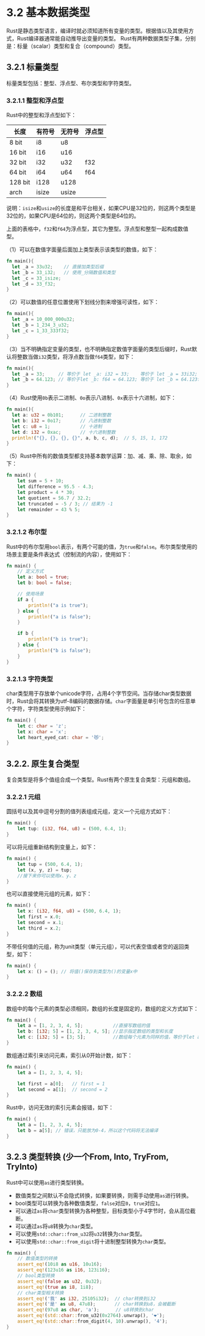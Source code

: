 # 3.2 基本数据类型

Rust是静态类型语言，编译时就必须知道所有变量的类型。根据值以及其使用方式，Rust编译器通常能自动推导出变量的类型。
Rust有两种数据类型子集，分别是：标量（scalar）类型和复合（compound）类型。

## 3.2.1 标量类型

标量类型包括：整型、浮点型、布尔类型和字符类型。

### 3.2.1.1 整型和浮点型

Rust中的整型和浮点型如下：

| 长度 | 有符号 | 无符号 | 浮点型|
| ---- | ----- | ------ | ----- |
|8 bit |  i8   |   u8   |       |
|16 bit|  i16  |   u16  |       |
|32 bit|  i32  |   u32  |  f32  |
|64 bit|  i64  |   u64  |  f64  |
|128 bit| i128 |   u128 |       |
| arch | isize |  usize |       |

说明：`isize`和`usize`的长度是和平台相关，如果CPU是32位的，则这两个类型是32位的，如果CPU是64位的，则这两个类型是64位的。

上面的表格中，`f32`和`f64`为浮点型，其它为整型。浮点型和整型一起构成数值型。

（1）可以在数值字面量后面加上类型表示该类型的数值，如下：

```rust
fn main(){
  let _a = 33u32;    // 直接加类型后缀
  let _b = 33_i32;   // 使用_分隔数值和类型
  let _c = 33_isize;
  let _d = 33_f32;
}
```

（2）可以数值的任意位置使用下划线分割来增强可读性，如下：

```rust
fn main(){
  let _a = 10_000_000u32;
  let _b = 1_234_3_u32;
  let _c = 1_33_333f32;
}
```

（3）当不明确指定变量的类型，也不明确指定数值字面量的类型后缀时，Rust默认将整数当做`i32`类型，将浮点数当做`f64`类型，如下：

```rust
fn main(){
  let _a = 33;     // 等价于 let _a: i32 = 33;    等价于 let _a = 33i32;
  let _b = 64.123; // 等价于let _b: f64 = 64.123; 等价于 let _b = 64.123f64;
}
```

（4）Rust使用`0b`表示二进制、`0o`表示八进制、`0x`表示十六进制，如下：

```rust
fn main(){
  let a: u32 = 0b101;      // 二进制整数
  let b: i32 = 0o17;       // 八进制整数
  let c: u8 = 1;           // 十进制
  let d: i32 = 0xac;       // 十六进制整数
  println!("{}, {}, {}, {}", a, b, c, d);  // 5, 15, 1, 172
}
```

（5）Rust中所有的数值类型都支持基本数学运算：加、减、乘、除、取余，如下：

```rust
fn main() {
    let sum = 5 + 10;
    let difference = 95.5 - 4.3;
    let product = 4 * 30;
    let quotient = 56.7 / 32.2;
    let truncated = -5 / 3; // 结果为 -1
    let remainder = 43 % 5;
}
```

### 3.2.1.2 布尔型

Rust中的布尔型用`bool`表示，有两个可能的值，为`true`和`false`。布尔类型使用的场景主要是条件表达式（控制流的内容），使用如下：

```rust
fn main() {
    // 定义方式
    let a: bool = true;
    let b: bool = false;

    // 使用场景
    if a {
        println!("a is true");
    } else {
        println!("a is false");
    }

    if b {
        println!("b is true");
    } else {
        println!("b is false");
    }
}
```

### 3.2.1.3 字符类型

char类型用于存放单个unicode字符，占用4个字节空间。当存储char类型数据时，Rust会将其转换为utf-8编码的数据存储。`char`字面量是单引号包含的任意单个字符，字符类型使用示例如下：

```rust
fn main() {
    let c: char = 'z';
    let x: char = 'x';
    let heart_eyed_cat: char = '😻';
}
```

## 3.2.2. 原生复合类型

复合类型是将多个值组合成一个类型。Rust有两个原生复合类型：元组和数组。

### 3.2.2.1 元组

圆括号以及其中逗号分割的值列表组成元组，定义一个元组方式如下：

```rust
fn main() {
    let tup: (i32, f64, u8) = (500, 6.4, 1);
}
```

可以将元组重新结构到变量上，如下：

```rust
fn main() {
    let tup = (500, 6.4, 1);
    let (x, y, z) = tup;
    //接下来你可以使用x、y、z
}
```

也可以直接使用元组的元素，如下：

```rust
fn main() {
    let x: (i32, f64, u8) = (500, 6.4, 1);
    let first = x.0;
    let second = x.1;
    let third = x.2;
}
```

不带任何值的元组，称为unit类型（单元元组），可以代表空值或者空的返回类型，如下：

```rust
fn main() {
    let x: () = (); // 将值()保存到类型为()的变量x中
}
```

### 3.2.2.2 数组

数组中的每个元素的类型必须相同，数组的长度是固定的，数组的定义方式如下：

```rust
fn main() {
    let a = [1, 2, 3, 4, 5];           //直接写数组的值
    let b: [i32; 5] = [1, 2, 3, 4, 5]; //显示指定数组的类型和长度
    let c: [i32; 5] = [3; 5];          //数组每个元素为同样的值，等价于let a = [3, 3, 3, 3, 3];
}
```

数组通过索引来访问元素，索引从0开始计数，如下：

```rust
fn main() {
    let a = [1, 2, 3, 4, 5];

    let first = a[0];   // first = 1
    let second = a[1];  // second = 2
}
```

Rust中，访问无效的索引元素会报错，如下：

```rust
fn main() {
    let a = [1, 2, 3, 4, 5];
    let b = a[5]; // 错误，只能放为0-4，所以这个代码将无法编译
}
```

## 3.2.3 类型转换 (少一个From, Into, TryFrom, TryInto)

Rust中可以使用`as`进行类型转换。

- 数值类型之间默认不会隐式转换，如果要转换，则需手动使用`as`进行转换。
- bool类型可以转换为各种数值类型，`false`对应`0`，`true`对应`1`。
- 可以通过`as`将`char`类型转换为各种整型，目标类型小于4字节时，会从高位截断。
- 可以通过`as`将`u8`转换为`char`类型。
- 可以使用`std::char::from_u32`将`u32`转换为`char`类型。
- 可以使用`std::char::from_digit`将十进制整型转换为`char`类型。

```rust
fn main() {
    // 数值类型的转换
    assert_eq!(10i8 as u16, 10u16);
    assert_eq!(123u16 as i16, 123i16);
    // bool类型转换
    assert_eq!(false as u32, 0u32);
    assert_eq!(true as i8, 1i8);
    // char类型相关转换
    assert_eq!('我' as i32, 25105i32);  // char转换到i32
    assert_eq!('是' as u8, 47u8);       // char转换到u8，会被截断
    assert_eq!(97u8 as char, 'a');      // u8转换到char
    assert_eq!(std::char::from_u32(0x2764).unwrap(), '❤');
    assert_eq!(std::char::from_digit(4, 10).unwrap(), '4');
}
```
